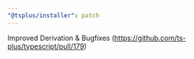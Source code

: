 ```yaml
---
"@tsplus/installer": patch
---
```


Improved Derivation & Bugfixes (https://github.com/ts-plus/typescript/pull/179)
